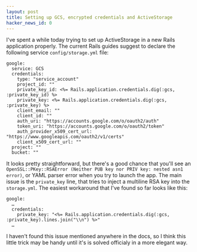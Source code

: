 ```yaml
---
layout: post
title: Setting up GCS, encrypted credentials and ActiveStorage
hacker_news_id: 0
---
```


I've spent a while today trying to set up ActiveStorage in a new Rails
application properly. The current Rails guides suggest to declare the
following service `config/storage.yml` file:

```
google:
  service: GCS
  credentials:
    type: "service_account"
    project_id: ""
    private_key_id: <%= Rails.application.credentials.dig(:gcs, :private_key_id) %>
    private_key: <%= Rails.application.credentials.dig(:gcs, :private_key) %>
    client_email: ""
    client_id: ""
    auth_uri: "https://accounts.google.com/o/oauth2/auth"
    token_uri: "https://accounts.google.com/o/oauth2/token"
    auth_provider_x509_cert_url: "https://www.googleapis.com/oauth2/v1/certs"
    client_x509_cert_url: ""
  project: ""
  bucket: ""
```

It looks pretty straightforward, but there's a good chance that you'll
see an `OpenSSL::PKey::RSAError (Neither PUB key nor PRIV key: nested
asn1 error)`, or YAML parser error when you try to launch the app. The
main issue is the `private_key` line, that tries to inject a multiline
RSA key into the `storage.yml`. The easiest workaround that I've found
so far looks like this:

```
google:
  …
  credentials:
    private_key: "<%= Rails.application.credentials.dig(:gcs, :private_key).lines.join("\\n") %>"
  …
```

I haven't found this issue mentioned anywhere in the docs, so I think
this little trick may be handy until it's is solved officialy in a
more elegant way.

